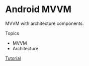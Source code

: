 # Android MVVM
MVVM with architecture components.

Topics

* MVVM
* Architecture

[Tutorial](https://alansolisflores.blogspot.com/2019/09/mvvm-en-android-con-architecture.html)
